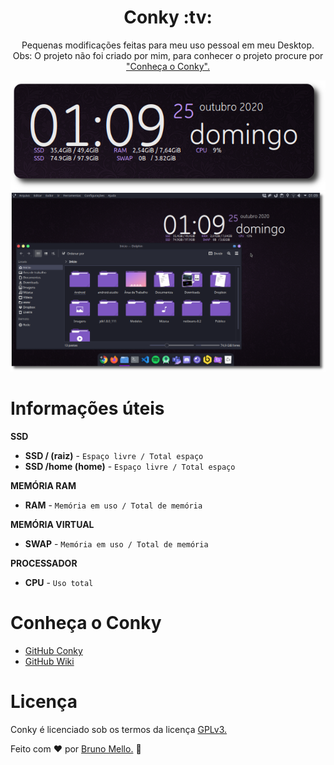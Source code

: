 <h1 align="center">Conky :tv:</h1>
<p align="center">Pequenas modificações feitas para meu uso pessoal em meu Desktop.<br/>Obs: O projeto não foi criado por mim, para conhecer o projeto procure por <a href="https://github.com/Brunomello-xD/conky_settings#conhe%C3%A7a-o-conky">"Conheça o Conky".</p></a>

<p align="center">
  <img src="img/conkyImg_01.png">
  <img src="img/conkyImg_02.png">
</p>

Informações úteis
=================

**SSD**
* **SSD / (raiz)** - `Espaço livre / Total espaço`  
* **SSD /home (home)** - `Espaço livre / Total espaço`

**MEMÓRIA RAM**
* **RAM** - `Memória em uso / Total de memória`

**MEMÓRIA VIRTUAL**
* **SWAP** - `Memória em uso / Total de memória`

**PROCESSADOR**
* **CPU** - `Uso total`

Conheça o Conky
=================

* <a href="https://github.com/brndnmtthws/conky">GitHub Conky</a>
* <a href="https://github.com/brndnmtthws/conky/wiki">GitHub Wiki</a>

Licença
=================

Conky é licenciado sob os termos da licença <a href="https://github.com/brndnmtthws/conky/blob/master/LICENSE">GPLv3.</a>

Feito com :heart:	 por [Bruno Mello.](https://www.linkedin.com/in/bruno-mello-14058819b/?lipi=urn%3Ali%3Apage%3Ad_flagship3_feed%3BIBMlTz6fSoaFIdcA5Dyn0Q%3D%3D&licu=urn%3Ali%3Acontrol%3Ad_flagship3_feed-nav.settings_view_profile)	:eyes:

